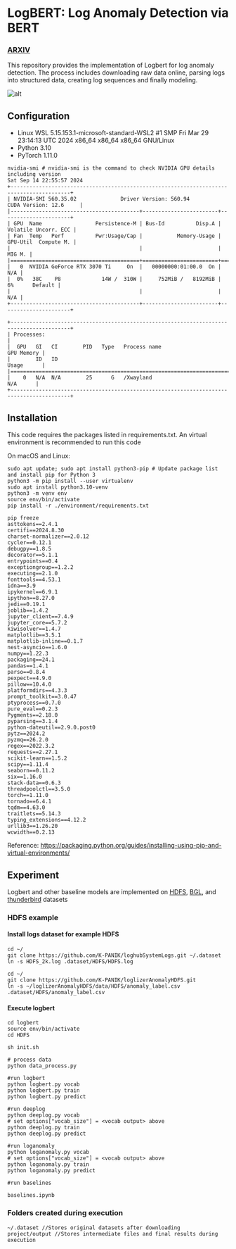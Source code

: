 # LogBERT: Log Anomaly Detection via BERT
### [ARXIV](https://arxiv.org/abs/2103.04475) 

This repository provides the implementation of Logbert for log anomaly detection. 
The process includes downloading raw data online, parsing logs into structured data, 
creating log sequences and finally modeling. 

![alt](img/log_preprocess.png)

## Configuration
- Linux WSL 5.15.153.1-microsoft-standard-WSL2 #1 SMP Fri Mar 29 23:14:13 UTC 2024 x86_64 x86_64 x86_64 GNU/Linux
- Python 3.10
- PyTorch 1.11.0
```
nvidia-smi # nvidia-smi is the command to check NVIDIA GPU details including version
Sat Sep 14 22:55:57 2024
+-----------------------------------------------------------------------------------------+
| NVIDIA-SMI 560.35.02              Driver Version: 560.94         CUDA Version: 12.6     |
|-----------------------------------------+------------------------+----------------------+
| GPU  Name                 Persistence-M | Bus-Id          Disp.A | Volatile Uncorr. ECC |
| Fan  Temp   Perf          Pwr:Usage/Cap |           Memory-Usage | GPU-Util  Compute M. |
|                                         |                        |               MIG M. |
|=========================================+========================+======================|
|   0  NVIDIA GeForce RTX 3070 Ti     On  |   00000000:01:00.0  On |                  N/A |
|  0%   38C    P8             14W /  310W |     752MiB /   8192MiB |      6%      Default |
|                                         |                        |                  N/A |
+-----------------------------------------+------------------------+----------------------+

+-----------------------------------------------------------------------------------------+
| Processes:                                                                              |
|  GPU   GI   CI        PID   Type   Process name                              GPU Memory |
|        ID   ID                                                               Usage      |
|=========================================================================================|
|    0   N/A  N/A        25      G   /Xwayland                                   N/A      |
+-----------------------------------------------------------------------------------------+
```

## Installation
This code requires the packages listed in requirements.txt.
An virtual environment is recommended to run this code

On macOS and Linux:  
```
sudo apt update; sudo apt install python3-pip # Update package list and install pip for Python 3
python3 -m pip install --user virtualenv
sudo apt install python3.10-venv
python3 -m venv env
source env/bin/activate
pip install -r ./environment/requirements.txt

```

```
pip freeze
asttokens==2.4.1
certifi==2024.8.30
charset-normalizer==2.0.12
cycler==0.12.1
debugpy==1.8.5
decorator==5.1.1
entrypoints==0.4
exceptiongroup==1.2.2
executing==2.1.0
fonttools==4.53.1
idna==3.9
ipykernel==6.9.1
ipython==8.27.0
jedi==0.19.1
joblib==1.4.2
jupyter_client==7.4.9
jupyter_core==5.7.2
kiwisolver==1.4.7
matplotlib==3.5.1
matplotlib-inline==0.1.7
nest-asyncio==1.6.0
numpy==1.22.3
packaging==24.1
pandas==1.4.1
parso==0.8.4
pexpect==4.9.0
pillow==10.4.0
platformdirs==4.3.3
prompt_toolkit==3.0.47
ptyprocess==0.7.0
pure_eval==0.2.3
Pygments==2.18.0
pyparsing==3.1.4
python-dateutil==2.9.0.post0
pytz==2024.2
pyzmq==26.2.0
regex==2022.3.2
requests==2.27.1
scikit-learn==1.5.2
scipy==1.11.4
seaborn==0.11.2
six==1.16.0
stack-data==0.6.3
threadpoolctl==3.5.0
torch==1.11.0
tornado==6.4.1
tqdm==4.63.0
traitlets==5.14.3
typing_extensions==4.12.2
urllib3==1.26.20
wcwidth==0.2.13
```

Reference: https://packaging.python.org/guides/installing-using-pip-and-virtual-environments/


## Experiment
Logbert and other baseline models are implemented on [HDFS](https://github.com/logpai/loghub/tree/master/HDFS), [BGL](https://github.com/logpai/loghub/tree/master/BGL), and [thunderbird]() datasets

### HDFS example

#### Install logs dataset for example HDFS
```shell script
cd ~/
git clone https://github.com/K-PANIK/loghubSystemLogs.git ~/.dataset
ln -s HDFS_2k.log .dataset/HDFS/HDFS.log

cd ~/
git clone https://github.com/K-PANIK/loglizerAnomalyHDFS.git
ln -s ~/loglizerAnomalyHDFS/data/HDFS/anomaly_label.csv .dataset/HDFS/anomaly_label.csv
```

#### Execute logbert

```shell script
cd logbert
source env/bin/activate
cd HDFS

sh init.sh

# process data
python data_process.py

#run logbert
python logbert.py vocab
python logbert.py train
python logbert.py predict

#run deeplog
python deeplog.py vocab
# set options["vocab_size"] = <vocab output> above
python deeplog.py train
python deeplog.py predict 

#run loganomaly
python loganomaly.py vocab
# set options["vocab_size"] = <vocab output> above
python loganomaly.py train
python loganomaly.py predict

#run baselines

baselines.ipynb
```

### Folders created during execution
```shell script 
~/.dataset //Stores original datasets after downloading
project/output //Stores intermediate files and final results during execution
```
